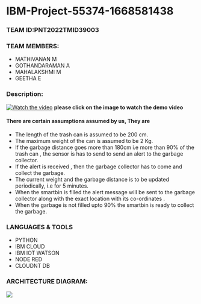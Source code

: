 # IBM-Project-55374-1668581438
### TEAM ID:PNT2022TMID39003
### TEAM MEMBERS:
* MATHIVANAN M
* GOTHANDARAMAN A
* MAHALAKSHMI M
* GEETHA E
### Description:

[![Watch the video](https://i.imgur.com/njyfVPv.jpg)](https://youtu.be/S62pcmaetEc)
__please click on the image to watch the demo video__
#### There are certain assumptions assumed by us, They are
* The length of the trash can is assumed to be 200 cm.
* The maximum weight of the can is assumed to be 2 Kg.
* If the garbage distance goes more than 180cm i.e more than 90% of 
the trash can , the sensor is has to send to send an alert to the garbage 
collector.
* If the alert is received , then the garbage collector has to come and 
collect the garbage.
* The current weight and the garbage distance is to be updated 
periodically, i.e for 5 minutes.
* When the smartbin is filled the alert message will be sent to the garbage collector along with the 
exact location with its co-ordinates . 
* When the garbage is not filled upto 90% the smartbin is ready to collect the garbage. 

### LANGUAGES & TOOLS
* PYTHON
* IBM CLOUD
* IBM IOT WATSON
* NODE RED
* CLOUDNT DB

### ARCHITECTURE DIAGRAM:
<img src="https://i.imgur.com/5ghU9z5.png">
